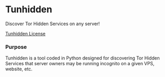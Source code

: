 # Tunhidden
Discover Tor Hidden Services on any server!

[Tunhidden License](LICENSE)

### Purpose
Tunhidden is a tool coded in Python designed for discovering Tor Hidden Services that server owners may be running incognito on a given VPS, website, etc.
